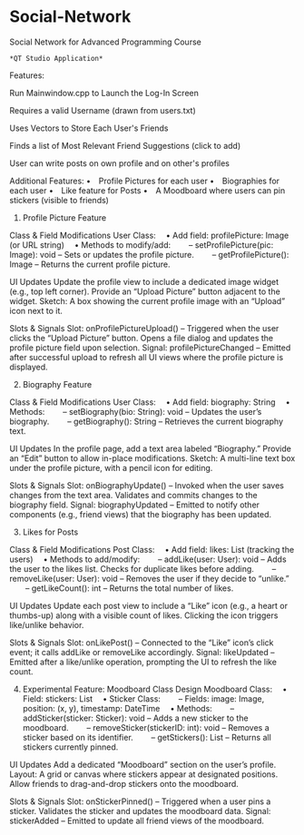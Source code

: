 # Social-Network
Social Network for Advanced Programming Course 

    *QT Studio Application*

 
Features: 

Run Mainwindow.cpp to Launch the Log-In Screen 
 
  Requires a valid Username (drawn from users.txt)


Uses Vectors to Store Each User's Friends

Finds a list of Most Relevant Friend Suggestions (click to add)

User can write posts on own profile and on other's profiles


Additional Features: 
• Profile Pictures for each user
• Biographies for each user
• Like feature for Posts
• A Moodboard where users can pin stickers (visible to friends)

1. Profile Picture Feature

Class & Field Modifications
User Class:
 • Add field: profilePicture: Image (or URL string)
 • Methods to modify/add:
  – setProfilePicture(pic: Image): void – Sets or updates the profile picture.
  – getProfilePicture(): Image – Returns the current profile picture.

UI Updates
Update the profile view to include a dedicated image widget (e.g., top left corner).
Provide an “Upload Picture” button adjacent to the widget.
Sketch: A box showing the current profile image with an “Upload” icon next to it.

Slots & Signals
Slot: onProfilePictureUpload() – Triggered when the user clicks the “Upload Picture” button. Opens a file dialog and updates the profile picture field upon selection.
Signal: profilePictureChanged – Emitted after successful upload to refresh all UI views where the profile picture is displayed.

2. Biography Feature

Class & Field Modifications
User Class:
 • Add field: biography: String
 • Methods:
  – setBiography(bio: String): void – Updates the user’s biography.
  – getBiography(): String – Retrieves the current biography text.

UI Updates
In the profile page, add a text area labeled “Biography.”
Provide an “Edit” button to allow in-place modifications.
Sketch: A multi-line text box under the profile picture, with a pencil icon for editing.

Slots & Signals
Slot: onBiographyUpdate() – Invoked when the user saves changes from the text area. Validates and commits changes to the biography field.
Signal: biographyUpdated – Emitted to notify other components (e.g., friend views) that the biography has been updated.

3. Likes for Posts

Class & Field Modifications
Post Class:
 • Add field: likes: List<User> 	(tracking the users)
 • Methods to add/modify:
  – addLike(user: User): void – Adds the user to the likes list. Checks for duplicate likes before adding.
  – removeLike(user: User): void – Removes the user if they decide to “unlike.”
  – getLikeCount(): int – Returns the total number of likes.

UI Updates
Update each post view to include a “Like” icon (e.g., a heart or thumbs-up) along with a visible count of likes.
Clicking the icon triggers like/unlike behavior.

Slots & Signals
Slot: onLikePost() – Connected to the “Like” icon’s click event; it calls addLike or removeLike accordingly.
Signal: likeUpdated – Emitted after a like/unlike operation, prompting the UI to refresh the like count.

4. Experimental Feature: Moodboard
Class Design
Moodboard Class:
 • Field: stickers: List<Sticker>
 • Sticker Class:
  – Fields: image: Image, position: (x, y), timestamp: DateTime
 • Methods:
  – addSticker(sticker: Sticker): void – Adds a new sticker to the moodboard.
  – removeSticker(stickerID: int): void – Removes a sticker based on its identifier.
  – getStickers(): List<Sticker> – Returns all stickers currently pinned.

UI Updates
Add a dedicated “Moodboard” section on the user’s profile.
Layout: A grid or canvas where stickers appear at designated positions.
Allow friends to drag-and-drop stickers onto the moodboard.

Slots & Signals
Slot: onStickerPinned() – Triggered when a user pins a sticker. Validates the sticker and updates the moodboard data.
Signal: stickerAdded – Emitted to update all friend views of the moodboard.
